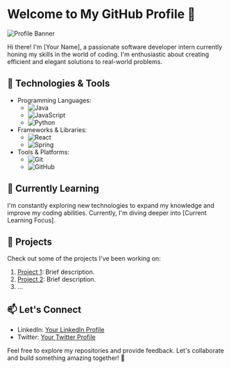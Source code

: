 # Welcome to My GitHub Profile 👋

![Profile Banner](your_image_url_here)

Hi there! I'm [Your Name], a passionate software developer intern currently honing my skills in the world of coding. I'm enthusiastic about creating efficient and elegant solutions to real-world problems.

## 🔧 Technologies & Tools
- Programming Languages:
  - ![Java](https://img.shields.io/badge/Java-007396?style=flat-square&logo=java&logoColor=white)
  - ![JavaScript](https://img.shields.io/badge/JavaScript-F7DF1E?style=flat-square&logo=javascript&logoColor=black)
  - ![Python](https://img.shields.io/badge/Python-3776AB?style=flat-square&logo=python&logoColor=white)
- Frameworks & Libraries:
  - ![React](https://img.shields.io/badge/React-61DAFB?style=flat-square&logo=react&logoColor=black)
  - ![Spring](https://img.shields.io/badge/Spring-6DB33F?style=flat-square&logo=spring&logoColor=white)
- Tools & Platforms:
  - ![Git](https://img.shields.io/badge/Git-F05032?style=flat-square&logo=git&logoColor=white)
  - ![GitHub](https://img.shields.io/badge/GitHub-181717?style=flat-square&logo=github&logoColor=white)

## 🌱 Currently Learning
I'm constantly exploring new technologies to expand my knowledge and improve my coding abilities. Currently, I'm diving deeper into [Current Learning Focus].

## 🚀 Projects
Check out some of the projects I've been working on:

1. [Project 1](link_to_project_1): Brief description.
2. [Project 2](link_to_project_2): Brief description.
3. ...

## 📫 Let's Connect
- LinkedIn: [Your LinkedIn Profile](link_to_linkedin)
- Twitter: [Your Twitter Profile](link_to_twitter)

Feel free to explore my repositories and provide feedback. Let's collaborate and build something amazing together! 🚀
